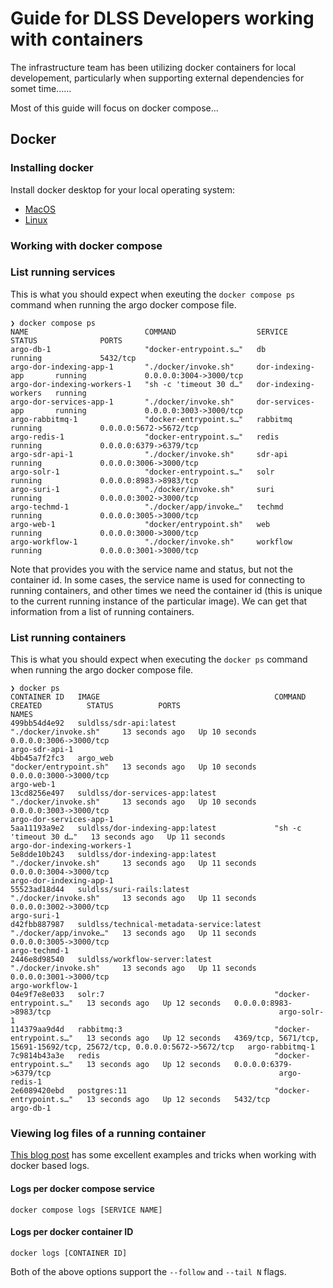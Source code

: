# Guide for DLSS Developers working with containers

The infrastructure team has been utilizing docker containers for local developement,
particularly when supporting external dependencies for somet time......

Most of this guide will focus on docker compose...

## Docker

### Installing docker

Install docker desktop for your local operating system:
- [MacOS](https://docs.docker.com/desktop/mac/install/)
- [Linux](https://docs.docker.com/desktop/linux/install/)

### Working with docker compose

### List running services

This is what you should expect when exeuting the `docker compose ps` command when running the argo docker compose file.

```
❯ docker compose ps
NAME                          COMMAND                  SERVICE                STATUS              PORTS
argo-db-1                     "docker-entrypoint.s…"   db                     running             5432/tcp
argo-dor-indexing-app-1       "./docker/invoke.sh"     dor-indexing-app       running             0.0.0.0:3004->3000/tcp
argo-dor-indexing-workers-1   "sh -c 'timeout 30 d…"   dor-indexing-workers   running             
argo-dor-services-app-1       "./docker/invoke.sh"     dor-services-app       running             0.0.0.0:3003->3000/tcp
argo-rabbitmq-1               "docker-entrypoint.s…"   rabbitmq               running             0.0.0.0:5672->5672/tcp
argo-redis-1                  "docker-entrypoint.s…"   redis                  running             0.0.0.0:6379->6379/tcp
argo-sdr-api-1                "./docker/invoke.sh"     sdr-api                running             0.0.0.0:3006->3000/tcp
argo-solr-1                   "docker-entrypoint.s…"   solr                   running             0.0.0.0:8983->8983/tcp
argo-suri-1                   "./docker/invoke.sh"     suri                   running             0.0.0.0:3002->3000/tcp
argo-techmd-1                 "./docker/app/invoke…"   techmd                 running             0.0.0.0:3005->3000/tcp
argo-web-1                    "docker/entrypoint.sh"   web                    running             0.0.0.0:3000->3000/tcp
argo-workflow-1               "./docker/invoke.sh"     workflow               running             0.0.0.0:3001->3000/tcp
```

Note that provides you with the service name and status, but not the container id. In some cases, the service name is used for connecting to running containers, and other times we need the container id (this is unique to the current running instance of the particular image). We can get that information from a list of running containers.

### List running containers

This is what you should expect when executing the `docker ps` command when running the argo docker compose file.

```
❯ docker ps
CONTAINER ID   IMAGE                                       COMMAND                  CREATED          STATUS          PORTS                                                                    NAMES
499bb54d4e92   suldlss/sdr-api:latest                      "./docker/invoke.sh"     13 seconds ago   Up 10 seconds   0.0.0.0:3006->3000/tcp                                                   argo-sdr-api-1
4bb45a7f2fc3   argo_web                                    "docker/entrypoint.sh"   13 seconds ago   Up 10 seconds   0.0.0.0:3000->3000/tcp                                                   argo-web-1
13cd8256e497   suldlss/dor-services-app:latest             "./docker/invoke.sh"     13 seconds ago   Up 10 seconds   0.0.0.0:3003->3000/tcp                                                   argo-dor-services-app-1
5aa11193a9e2   suldlss/dor-indexing-app:latest             "sh -c 'timeout 30 d…"   13 seconds ago   Up 11 seconds                                                                            argo-dor-indexing-workers-1
5e8dde10b243   suldlss/dor-indexing-app:latest             "./docker/invoke.sh"     13 seconds ago   Up 11 seconds   0.0.0.0:3004->3000/tcp                                                   argo-dor-indexing-app-1
55523ad18d44   suldlss/suri-rails:latest                   "./docker/invoke.sh"     13 seconds ago   Up 11 seconds   0.0.0.0:3002->3000/tcp                                                   argo-suri-1
d42fbb887987   suldlss/technical-metadata-service:latest   "./docker/app/invoke…"   13 seconds ago   Up 11 seconds   0.0.0.0:3005->3000/tcp                                                   argo-techmd-1
2446e8d98540   suldlss/workflow-server:latest              "./docker/invoke.sh"     13 seconds ago   Up 11 seconds   0.0.0.0:3001->3000/tcp                                                   argo-workflow-1
04e9f7e8e033   solr:7                                      "docker-entrypoint.s…"   13 seconds ago   Up 12 seconds   0.0.0.0:8983->8983/tcp                                                   argo-solr-1
114379aa9d4d   rabbitmq:3                                  "docker-entrypoint.s…"   13 seconds ago   Up 12 seconds   4369/tcp, 5671/tcp, 15691-15692/tcp, 25672/tcp, 0.0.0.0:5672->5672/tcp   argo-rabbitmq-1
7c9814b43a3e   redis                                       "docker-entrypoint.s…"   13 seconds ago   Up 12 seconds   0.0.0.0:6379->6379/tcp                                                   argo-redis-1
2e6089420ebd   postgres:11                                 "docker-entrypoint.s…"   13 seconds ago   Up 12 seconds   5432/tcp                                                                 argo-db-1
```

### Viewing log files of a running container

[This blog post](https://www.papertrail.com/solution/tips/how-to-live-tail-docker-logs/) has some excellent examples and tricks when working with docker based logs.

#### Logs per docker compose service

```
docker compose logs [SERVICE NAME]
```

#### Logs per docker container ID

```
docker logs [CONTAINER ID]
```

Both of the above options support the `--follow` and `--tail N` flags.
